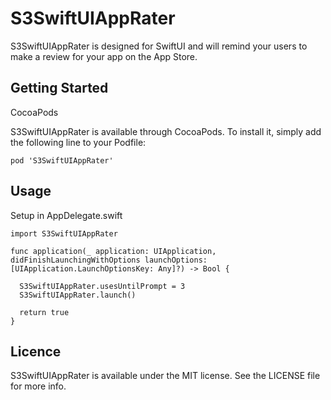 # S3SwiftUIAppRater

S3SwiftUIAppRater is designed for SwiftUI and will remind your users to make a review for your app on the App Store.

## Getting Started

CocoaPods

S3SwiftUIAppRater is available through CocoaPods. To install it, simply add the following line to your Podfile:

```
pod 'S3SwiftUIAppRater'
```

## Usage
Setup in AppDelegate.swift

```
import S3SwiftUIAppRater

func application(_ application: UIApplication, didFinishLaunchingWithOptions launchOptions: [UIApplication.LaunchOptionsKey: Any]?) -> Bool {

  S3SwiftUIAppRater.usesUntilPrompt = 3
  S3SwiftUIAppRater.launch()
  
  return true
}
```

## Licence
S3SwiftUIAppRater is available under the MIT license. See the LICENSE file for more info.
